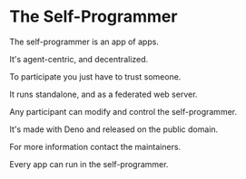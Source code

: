 # The Self-Programmer

The self-programmer is an app of apps.

It's agent-centric, and decentralized.

To participate you just have to trust someone.

It runs standalone, and as a federated web server.

Any participant can modify and control the self-programmer.

It's made with Deno and released on the public domain.

For more information contact the maintainers.

Every app can run in the self-programmer.
